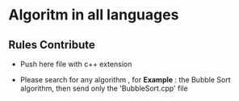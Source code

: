 # Algoritm in all languages
## Rules Contribute

- Push here file with c++ extension

- Please search for any algorithm , for **Example** : the Bubble Sort algorithm, then send only the 'BubbleSort.cpp' file
